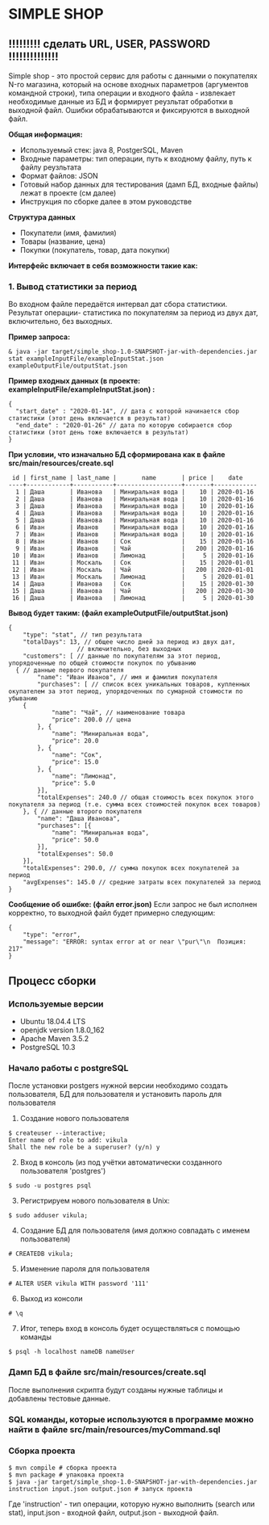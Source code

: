# SIMPLE SHOP

## !!!!!!!!! сделать URL, USER, PASSWORD !!!!!!!!!!!!!!
Simple shop - это простой сервис для работы с данными о покупателях N-го магазина, который на основе входных параметров (аргументов командной строки), типа операции и входного файла - извлекает необходимые данные из БД и формирует реузльтат обработки в выходной файл. Ошибки обрабатываются и фиксируются в выходной файл.

**Общая информация:**
* Используемый стек: java 8, PostgerSQL, Maven
* Входные параметры: тип операции, путь к входному файлу, путь к файлу реузльтата
* Формат файлов: JSON
* Готовый набор данных для тестирования (дамп БД, входные файлы) лежат в проекте (см далее)
* Инструкция по сборке далее в этом руководстве

**Структура данных**
* Покупатели (имя, фамилия)
* Товары (название, цена)
* Покупки (покупатель, товар, дата покупки)

**Интерфейс включает в себя возможности такие как:**

### 1. Вывод статистики за период
Во входном файле передаётся интервал дат сбора статистики. Результат операции- статистика по покупателям за период из двух дат, включительно, без выходных.

**Пример запроса:**
````
& java -jar target/simple_shop-1.0-SNAPSHOT-jar-with-dependencies.jar stat exampleInputFile/exampleInputStat.json exampleOutputFile/outputStat.json
````

**Пример входных данных (в проекте: exampleInputFile/exampleInputStat.json) :**
````
{
  "start_date" : "2020-01-14", // дата с которой начинается сбор статистики (этот день включается в результат)
  "end_date" : "2020-01-26" // дата по которую собирается сбор статистики (этот день тоже включается в результат)
}
````

**При условии, что изначально БД сформирована как в файле src/main/resources/create.sql**
````
 id | first_name | last_name |       name       | price |    date    
----+------------+-----------+------------------+-------+------------
  1 | Даша       | Иванова   | Миниральная вода |    10 | 2020-01-16
  2 | Даша       | Иванова   | Миниральная вода |    10 | 2020-01-16
  3 | Даша       | Иванова   | Миниральная вода |    10 | 2020-01-16
  4 | Даша       | Иванова   | Миниральная вода |    10 | 2020-01-16
  5 | Даша       | Иванова   | Миниральная вода |    10 | 2020-01-16
  6 | Иван       | Иванов    | Миниральная вода |    10 | 2020-01-16
  7 | Иван       | Иванов    | Миниральная вода |    10 | 2020-01-16
  8 | Иван       | Иванов    | Сок              |    15 | 2020-01-16
  9 | Иван       | Иванов    | Чай              |   200 | 2020-01-16
 10 | Иван       | Иванов    | Лимонад          |     5 | 2020-01-16
 11 | Иван       | Москаль   | Сок              |    15 | 2020-01-01
 12 | Иван       | Москаль   | Чай              |   200 | 2020-01-01
 13 | Иван       | Москаль   | Лимонад          |     5 | 2020-01-01
 14 | Даша       | Иванова   | Сок              |    15 | 2020-01-30
 15 | Даша       | Иванова   | Чай              |   200 | 2020-01-30
 16 | Даша       | Иванова   | Лимонад          |     5 | 2020-01-30

````

**Вывод будет таким: (файл exampleOutputFile/outputStat.json)**
````
{
	"type": "stat", // тип результата
	"totalDays": 13, // общее число дней за период из двух дат, 
                   // включительно, без выходных
	"customers": [ // данные по покупателям за этот период, упорядоченные по общей стоимости покупок по убыванию
  { // данные первого покупателя
		"name": "Иван Иванов", // имя и фамилия покупателя
		"purchases": [ // список всех уникальных товаров, купленных окупателем за этот период, упорядоченных по сумарной стоимости по убыванию
    {
			"name": "Чай", // наименование товара
			"price": 200.0 // цена
		}, {
			"name": "Миниральная вода",
			"price": 20.0
		}, {
			"name": "Сок",
			"price": 15.0
		}, {
			"name": "Лимонад",
			"price": 5.0
		}],
		"totalExpenses": 240.0 // общая стоимость всех покупок этого покупателя за период (т.е. сумма всех стоимостей покупок всех товаров)
	}, { // данные второго покупателя
		"name": "Даша Иванова",
		"purchases": [{
			"name": "Миниральная вода",
			"price": 50.0
		}],
		"totalExpenses": 50.0
	}],
	"totalExpenses": 290.0, // сумма покупок всех покупателей за период
	"avgExpenses": 145.0 // средние затраты всех покупателей за период
}
````
**Сообщение об ошибке: (файл error.json)**
Если запрос не был исполнен корректно, то выходной файл будет примерно следующим:
````
{
	"type": "error",
	"message": "ERROR: syntax error at or near \"pur\"\n  Позиция: 217"
}
````

## Процесс сборки

### Используемые версии

* Ubuntu 18.04.4 LTS
* openjdk version 1.8.0_162
* Apache Maven 3.5.2
* PostgreSQL 10.3

### Начало работы с postgreSQL
После установки postgers нужной версии необходимо создать пользователя, БД для пользователя и установить пароль для пользователя

1. Создание нового пользователя
````
$ createuser --interactive;
Enter name of role to add: vikula
Shall the new role be a superuser? (y/n) y
````
2. Вход в консоль (из под учётки автоматически созданного пользователя 'postgres')
````
$ sudo -u postgres psql
````
3. Регистрируем нового пользователя в Unix:
````
$ sudo adduser vikula;
````
4. Создание БД для пользователя (имя должно совпадать с именем пользователя)
````
# CREATEDB vikula;
````
5. Изменение пароля для пользователя
````
# ALTER USER vikula WITH password '111'
````
6. Выход из консоли
````
# \q
````
7. Итог, теперь вход в консоль будет осуществляться с помощью команды
````
$ psql -h localhost nameDB nameUser
````
### Дамп БД в файле src/main/resources/create.sql
После выполнения скрипта будут созданы нужные таблицы и добавлены тестовые данные.

### SQL команды, которые используются в программе можно найти в файле src/main/resources/myCommand.sql

### Сборка проекта
````
$ mvn compile # сборка проекта
$ mvn package # упаковка проекта
$ java -jar target/simple_shop-1.0-SNAPSHOT-jar-with-dependencies.jar instruction input.json output.json # запуск проекта
````
Где 'instruction' - тип операции, которую нужно выполнить (search или stat),
input.json - входной файл, output.json - выходной файл.
